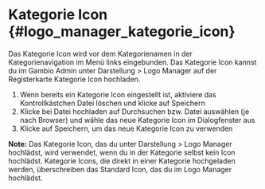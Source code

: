 # Kategorie Icon {#logo_manager_kategorie_icon}

Das Kategorie Icon wird vor dem Kategorienamen in der Kategorienavigation im Menü links eingebunden. Das Kategorie Icon kannst du im Gambio Admin unter Darstellung \> Logo Manager auf der Registerkarte Kategorie Icon hochladen.

1.  Wenn bereits ein Kategorie Icon eingestellt ist, aktiviere das Kontrollkästchen Datei löschen und klicke auf Speichern
2.  Klicke bei Datei hochladen auf Durchsuchen bzw. Datei auswählen \(je nach Browser\) und wähle das neue Kategorie Icon im Dialogfenster aus
3.  Klicke auf Speichern, um das neue Kategorie Icon zu verwenden

**Note:** Das Kategorie Icon, das du unter Darstellung \> Logo Manager hochlädst, wird verwendet, wenn du in der Kategorie selbst kein Icon hochlädst. Kategorie Icons, die direkt in einer Kategorie hochgeladen werden, überschreiben das Standard Icon, das du im Logo Manager hochlädst.



